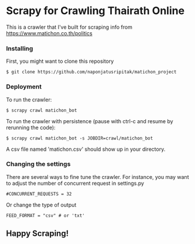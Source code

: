 # Scrapy for Crawling Thairath Online

This is a crawler that I've built for scraping info from https://www.matichon.co.th/politics

### Installing

First, you might want to clone this repository
```
$ git clone https://github.com/naponjatusripitak/matichon_project

```
### Deployment

To run the crawler:
```
$ scrapy crawl matichon_bot

```

To run the crawler with persistence (pause with ctrl-c and resume by rerunning the code):

```
$ scrapy crawl matichon_bot -s JOBDIR=crawl/matichon_bot

```

A csv file named 'matichon.csv' should show up in your directory.

### Changing the settings

There are several ways to fine tune the crawler. For instance, you may want to adjust the number of concurrent request in settings.py

```
#CONCURRENT_REQUESTS = 32

```
Or change the type of output


```
FEED_FORMAT = "csv" # or 'txt'
```

## Happy Scraping!